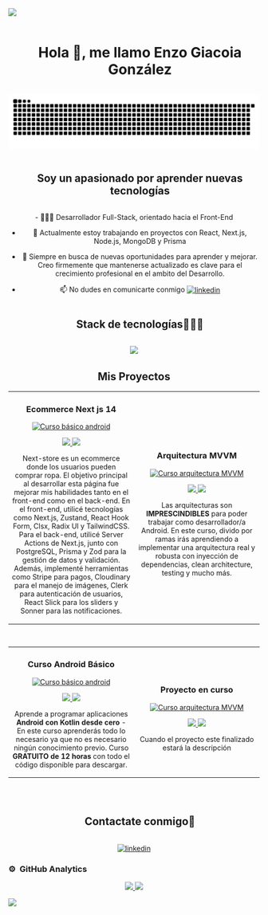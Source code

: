 <!--horizontal divider(gradiant)-->
<img src="https://user-images.githubusercontent.com/73097560/115834477-dbab4500-a447-11eb-908a-139a6edaec5c.gif">

<!--h1 without bottom border-->
<div id="user-content-toc">
  <ul align="center">
    <summary><h1 style="display: inline-block">Hola 👋, me llamo Enzo Giacoia González</h1></summary>
  </ul>
</div>


<p align = "center">
	<img src = "https://github.com/7oSkaaa/7oSkaaa/blob/output/github-contribution-grid-snake.svg?" alt = "Snake Game"/>
</p>

<div align="center">



<!--h2 without bottom border-->
<div id="user-content-toc">
  <ul align="center">
    <summary><h2 style="display: inline-block">Soy un apasionado por aprender nuevas tecnologías</h2></summary>
  </ul>
</div>


<!--Intro start-->

<p>- 👨🏽‍💻 Desarrollador Full-Stack, orientado hacia el Front-End</p>

- 🔭 Actualmente estoy trabajando en proyectos con React, Next.js, Node.js, MongoDB y Prisma

- 🌱 Siempre en busca de nuevas oportunidades para aprender y mejorar. Creo firmemente que mantenerse actualizado es clave para el crecimiento profesional en el ambito del Desarrollo.

- 📫 No dudes en comunicarte conmigo <a href="https://www.linkedin.com/in/enzo-giacoia-gonz%C3%A1lez/" target="blank"><img align="center" src="https://user-images.githubusercontent.com/88904952/234979284-68c11d7f-1acc-4f0c-ac78-044e1037d7b0.png" alt="linkedin" height="30" width="30" /></a>





<!--h1 without bottom border-->
<div id="user-content-toc">
  <ul align="center">
    <summary><h2 style="display: inline-block">Stack de tecnologías👨🏻‍💻</h2></summary>
  </ul>
</div>
<!--tech stack icons-->
<p align="center">
  <a href="https://skillicons.dev">
    <img src="https://skillicons.dev/icons?i=vscode,html,css,bootstrap,tailwind,materialui,js,ts,react,nextjs,nodejs,express,mongodb,mysql,sequelize,redux,postgres,prisma,postman,docker,heroku,vercel,git,github,s&perline=14" />
  </a>
</p>

## Mis Proyectos 
<table>
<tr>
<td width="50%">
<h3 align="center">Ecommerce Next js 14</h3>
<div align="center">
<a href="https://next-store-two-rho.vercel.app/" target="_blank"><img src="https://private-user-images.githubusercontent.com/107887081/388126346-07f19d04-5f99-4149-a245-d37d973559c7.png?jwt=eyJhbGciOiJIUzI1NiIsInR5cCI6IkpXVCJ9.eyJpc3MiOiJnaXRodWIuY29tIiwiYXVkIjoicmF3LmdpdGh1YnVzZXJjb250ZW50LmNvbSIsImtleSI6ImtleTUiLCJleHAiOjE3MzIxMTIxNjgsIm5iZiI6MTczMjExMTg2OCwicGF0aCI6Ii8xMDc4ODcwODEvMzg4MTI2MzQ2LTA3ZjE5ZDA0LTVmOTktNDE0OS1hMjQ1LWQzN2Q5NzM1NTljNy5wbmc_WC1BbXotQWxnb3JpdGhtPUFXUzQtSE1BQy1TSEEyNTYmWC1BbXotQ3JlZGVudGlhbD1BS0lBVkNPRFlMU0E1M1BRSzRaQSUyRjIwMjQxMTIwJTJGdXMtZWFzdC0xJTJGczMlMkZhd3M0X3JlcXVlc3QmWC1BbXotRGF0ZT0yMDI0MTEyMFQxNDExMDhaJlgtQW16LUV4cGlyZXM9MzAwJlgtQW16LVNpZ25hdHVyZT0zMmJkMTdjNmU0NDQ1MGMwYzhiNzRiODVkNTNjY2M4OWE0ZWM3ZTYwZTJiOTMyZmZjMmQzZjM4YzI0ZTMxNTE1JlgtQW16LVNpZ25lZEhlYWRlcnM9aG9zdCJ9.SUN41GHm0YRl17xq1ywTwBsZ-1_K3nOEY9xR1q9GW3o" width="400" alt="Curso básico android"></a>
<p>
<a href="https://github.com/enzo-giacoia-gonzalez/My-Ecommerce-Nextjs14" target="_blank">
<img src="https://img.shields.io/badge/CÓDIGO-ff9?style=for-the-badge&logo=github&logoColor=black">
</a>
<a href="https://next-store-two-rho.vercel.app/" target="_blank">
<img src="https://img.shields.io/badge/-Deploy-green?style=for-the-badge&color=3fFD7f">
</a>
</p>
<p>Next-store es un ecommerce donde los usuarios pueden comprar ropa. El objetivo principal al desarrollar esta página fue mejorar mis habilidades tanto en el front-end como en el back-end. En el front-end, utilicé tecnologías como Next.js, Zustand, React Hook Form, Clsx, Radix UI y TailwindCSS. Para el back-end, utilicé Server Actions de Next.js, junto con PostgreSQL, Prisma y Zod para la gestión de datos y validación. Además, implementé herramientas como Stripe para pagos, Cloudinary para el manejo de imágenes, Clerk para autenticación de usuarios, React Slick para los sliders y Sonner para las notificaciones.</p>
</div>
                                                                                      
</td>

<td width="50%">
               <br>
<h3 align="center">Arquitectura MVVM</h3>
<div align="center">                                       
<a href="https://github.com/ArisGuimera/SimpleAndroidMVVM" target="_blank"><img src="https://i.imgur.com/7uCBigG.jpg" width="400" alt="Curso arquitectura MVVM"></a>
<br>
<p>
<a href="https://github.com/ArisGuimera/SimpleAndroidMVVM" target="_blank">
<img src="https://img.shields.io/badge/C%C3%93DIGO-80ffaa?style=for-the-badge&logo=github&logoColor=black">
</a>
<a href="https://youtu.be/hhhSMXi0R3E" target="_blank">
<img src="https://img.shields.io/badge/-Deploy-green?style=for-the-badge&color=3fFD7f">
</a>
</p>
</p>Las arquitecturas son <strong>IMPRESCINDIBLES</strong> para poder trabajar como desarrollador/a Android. En este curso, divido por ramas irás aprendiendo a implementar una arquitectura real y robusta con inyección de dependencias, clean architecture, testing y mucho más.</p>
</div>                                                             
</table>                                                                                 
</div>
<br>

<table>
<tr>
<td width="50%">
<h3 align="center">Curso Android Básico</h3>
<div align="center">
<a href="https://github.com/ArisGuimera/Android-Expert" target="_blank"><img src="https://i.imgur.com/Jji0CIE.jpg" width="400" alt="Curso básico android"></a>
<p>
<a href="https://github.com/ArisGuimera/Android-Expert" target="_blank">
<img src="https://img.shields.io/badge/CÓDIGO-ff9?style=for-the-badge&logo=github&logoColor=black">
</a>
<a href="https://youtu.be/vJapzH_46a8" target="_blank">
<img src="https://img.shields.io/badge/-Youtube-green?style=for-the-badge&color=fbfc40">
</a>
</p>
<p>Aprende a programar aplicaciones <strong>Android con Kotlin desde cero</strong> - En este curso aprenderás todo lo necesario ya que no es necesario ningún conocimiento previo. Curso <strong>GRATUITO de 12 horas</strong> con todo el código disponible para descargar.</p>
</div>
                                                                                      
</td>

<td width="50%">
               <br>
<h3 align="center">Proyecto en curso</h3>
<div align="center">                                       
<a href="" target="_blank"><img src="https://img.freepik.com/foto-gratis/papeles-comerciales-naturaleza-muerta-varias-piezas-mecanismo_23-2149352652.jpg" width="400" alt="Curso arquitectura MVVM"></a>
<br>
<p>
<a href="" target="_blank">
<img src="https://img.shields.io/badge/C%C3%93DIGO-80ffaa?style=for-the-badge&logo=github&logoColor=black">
</a>
<a href="" target="_blank">
<img src="https://img.shields.io/badge/-Deploy-green?style=for-the-badge&color=3fFD7f">
</a>
</p>
</p>Cuando el proyecto este finalizado estará la descripción</p>
</div>                                                             
</table>                                                                                 
</div>
<br>



<!-- Connect with me -->
<!--h2 without bottom border-->
<div id="user-content-toc">
  <ul align="center">
    <summary><h2 style="display: inline-block">Contactate conmigo🤝</h2></summary>
  </ul>
</div>

<!--icons and links-->
<p align="center">
<a href="https://www.linkedin.com/in/enzo-giacoia-gonz%C3%A1lez/" target="blank"><img align="center" src="https://user-images.githubusercontent.com/88904952/234979284-68c11d7f-1acc-4f0c-ac78-044e1037d7b0.png" alt="linkedin" height="50" width="50" /></a>
</p>





### ⚙️ &nbsp;GitHub Analytics

<p align="center">
<a href="https://github.com/enzo-giacoia-gonzalez">
  <img height="180em" src="https://github-readme-stats-eight-theta.vercel.app/api?username=enzo-giacoia-gonzalez&show_icons=true&theme=algolia&include_all_commits=true&count_private=true"/>
  <img height="180em" src="https://github-readme-stats-eight-theta.vercel.app/api/top-langs/?username=enzo-giacoia-gonzalez&layout=compact&langs_count=8&theme=algolia"/>
</a>
</p>






<!--horizontal divider(gradiant)-->
<img src="https://user-images.githubusercontent.com/73097560/115834477-dbab4500-a447-11eb-908a-139a6edaec5c.gif">
